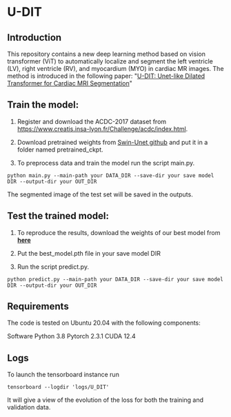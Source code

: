 # U-DIT
## **Introduction**
This repository contains a new deep learning method based on vision transformer (ViT) to automatically localize and segment the left ventricle (LV), right ventricle (RV), and myocardium (MYO) in cardiac MR images. The method is introduced in the following paper:
"[U-DIT: Unet-like Dilated Transformer for Cardiac MRI Segmentation](https://papers.ssrn.com/sol3/papers.cfm?abstract_id=4866882)"
## **Train the model:**
1. Register and download the ACDC-2017 dataset from https://www.creatis.insa-lyon.fr/Challenge/acdc/index.html.

2. Download pretrained weights from [Swin-Unet github](https://github.com/HuCaoFighting/Swin-Unet) and put it in a folder named pretrained_ckpt.

3. To preprocess data and train the model run the script main.py.
```
python main.py --main-path your DATA_DIR --save-dir your save model DIR --output-dir your OUT_DIR
```
The segmented image of the test set will be saved in the outputs.
## **Test the trained model:**
1. To reproduce the results, download the weights of our best model from **[here](https://drive.google.com/file/d/1LQf1-KqqtWimitwjScu0zfMHCMMpCMQO/view?usp=sharing)**
 
2. Put the best_model.pth file in your save model DIR

2. Run the script predict.py.
```
python predict.py --main-path your DATA_DIR --save-dir your save model DIR --output-dir your OUT_DIR
```
## **Requirements**
The code is tested on Ubuntu 20.04 with the following components:

Software
Python 3.8
Pytorch 2.3.1
CUDA 12.4

## Logs
To launch the tensorboard instance run
```
tensorboard --logdir 'logs/U_DIT'
```
It will give a view of the evolution of the loss for both the training and validation data.


